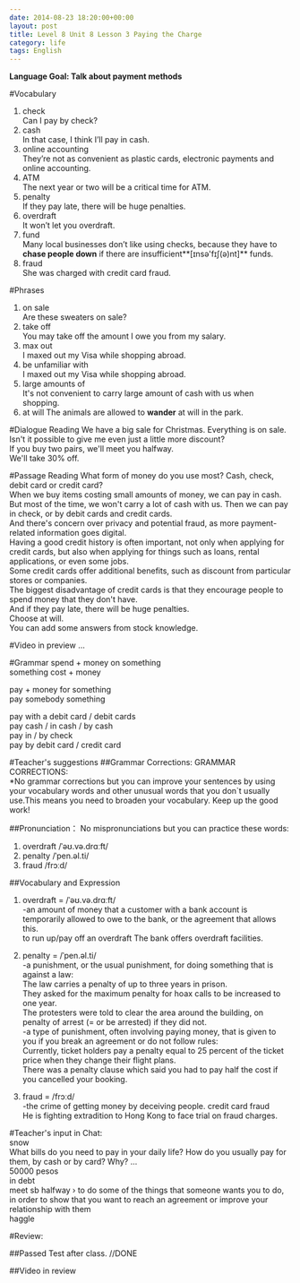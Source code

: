 ```yaml
---
date: 2014-08-23 18:20:00+00:00
layout: post
title: Level 8 Unit 8 Lesson 3 Paying the Charge
category: life
tags: English
---
```

**Language Goal: Talk about payment methods**

#Vocabulary
1. check  
Can I pay by check?
2. cash  
In that case, I think I’ll pay in cash.
3. online accounting  
They’re not as convenient as plastic cards, electronic payments and online accounting.
4. ATM  
The next year or two will be a critical time for ATM.
5. penalty  
If they pay late, there will be huge penalties.
6. overdraft  
It won’t let you overdraft.
7. fund  
Many local businesses don’t like using checks, because they have to **chase people down** if there are insufficient**[ɪnsə'fɪʃ(ə)nt]** funds.
8. fraud  
She was charged with credit card fraud. 

#Phrases 
1. on sale  
Are these sweaters on sale?
2. take off  
You may take off the amount I owe you from my salary.
3. max out  
I maxed out my Visa while shopping abroad.
4. be unfamiliar with  
I maxed out my Visa while shopping abroad.
5. large amounts of  
It's not convenient to carry large amount of cash with us when shopping.
6. at will
The animals are allowed to **wander** at will in the park.

#Dialogue Reading
We have a big sale for Christmas. Everything is on sale.  
Isn't it possible to give me even just a little more discount?  
If you buy two pairs, we'll meet you halfway.  
We'll take 30% off.

#Passage Reading
What form of money do you use most? Cash, check, debit card or credit card?  
When we buy items costing small amounts of money, we can pay in cash.  
But most of the time, we won't carry a lot of cash with us. Then we can pay in check, or by debit cards and credit cards.  
And there's concern over privacy and potential fraud, as more payment-related information goes digital.  
Having a good credit history is often important, not only when applying for credit cards, but also when applying for things such as loans, rental applications, or even some jobs.  
Some credit cards offer additional benefits, such as discount from particular stores or companies.  
The biggest disadvantage of credit cards is that they encourage people to spend money that they don't have.  
And if they pay late, there will be huge penalties.  
Choose at will.  
You can add some answers from stock knowledge.

#Video in preview
...

#Grammar
spend + money on something  
something cost + money

pay + money for something  
pay somebody something


pay with a debit card / debit cards  
pay cash / in cash / by cash  
pay in / by check  
pay by debit card / credit card

#Teacher's suggestions
##Grammar Corrections:
GRAMMAR CORRECTIONS:  
*No grammar corrections but you can improve your sentences by using your vocabulary words and other unusual words that you don`t usually use.This means you need to broaden your vocabulary. Keep up the good work!

##Pronunciation：
No mispronunciations but you can practice these words:  
1. overdraft    /ˈəʊ.və.drɑːft/  
2. penalty  /ˈpen.əl.ti/  
3. fraud   /frɔːd/  


##Vocabulary and Expression
1. overdraft = /ˈəʊ.və.drɑːft/  
-an amount of money that a customer with a bank account is temporarily allowed to owe to the bank, or the agreement that allows this.  
to run up/pay off an overdraft
The bank offers overdraft facilities.

2. penalty = /ˈpen.əl.ti/  
-a punishment, or the usual punishment, for doing something that is against a law:  
The law carries a penalty of up to three years in prison.  
They asked for the maximum penalty for hoax calls to be increased to one year.  
The protesters were told to clear the area around the building, on penalty of arrest (= or be arrested) if they did not.  
-a type of punishment, often involving paying money, that is given to you if you break an agreement or do not follow rules:  
Currently, ticket holders pay a penalty equal to 25 percent of the ticket price when they change their flight plans.  
There was a penalty clause which said you had to pay half the cost if you cancelled your booking.

3. fraud = /frɔːd/  
-the crime of getting money by deceiving people.
credit card fraud  
He is fighting extradition to Hong Kong to face trial on fraud charges.

#Teacher's input in Chat:  
snow  
What bills do you need to pay in your daily life? How do you usually pay for them, by cash or by card? Why? …  
50000 pesos  
in debt  
meet sb halfway
› to do some of the things that someone wants you to do, in order to show that you want to reach an agreement or improve your relationship with them  
haggle

#Review:

##Passed Test after class.
//DONE

##Video in review



